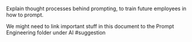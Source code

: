 Explain thought processes behind prompting, to train future employees in how to prompt.


We might need to link important stuff in this document to the Prompt Engineering folder under AI
#suggestion

